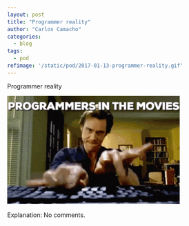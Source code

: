 ```yaml
---
layout: post
title: "Programmer reality"
author: "Carlos Camacho"
categories:
  - blog
tags:
  - pod
refimage: '/static/pod/2017-01-13-programmer-reality.gif'
---
```

Programmer reality

![](/static/pod/2017-01-13-programmer-reality.gif)

Explanation: No comments.

